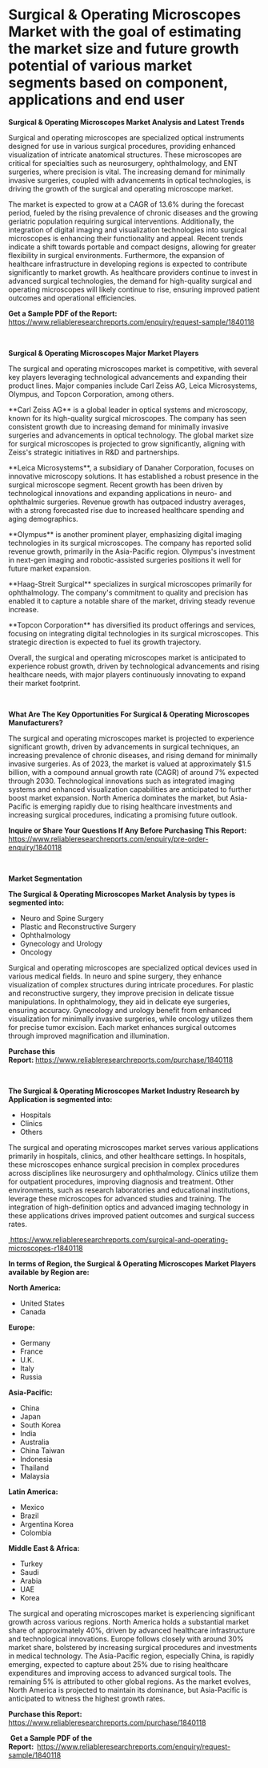 <p><h1>Surgical & Operating Microscopes Market with the goal of estimating the market size and future growth potential of various market segments based on component, applications and end user</h1></p><p><strong>Surgical & Operating Microscopes Market Analysis and Latest Trends</strong></p>
<p><p>Surgical and operating microscopes are specialized optical instruments designed for use in various surgical procedures, providing enhanced visualization of intricate anatomical structures. These microscopes are critical for specialties such as neurosurgery, ophthalmology, and ENT surgeries, where precision is vital. The increasing demand for minimally invasive surgeries, coupled with advancements in optical technologies, is driving the growth of the surgical and operating microscope market.</p><p>The market is expected to grow at a CAGR of 13.6% during the forecast period, fueled by the rising prevalence of chronic diseases and the growing geriatric population requiring surgical interventions. Additionally, the integration of digital imaging and visualization technologies into surgical microscopes is enhancing their functionality and appeal. Recent trends indicate a shift towards portable and compact designs, allowing for greater flexibility in surgical environments. Furthermore, the expansion of healthcare infrastructure in developing regions is expected to contribute significantly to market growth. As healthcare providers continue to invest in advanced surgical technologies, the demand for high-quality surgical and operating microscopes will likely continue to rise, ensuring improved patient outcomes and operational efficiencies.</p></p>
<p><strong>Get a Sample PDF of the Report:&nbsp;</strong> <a href="https://www.reliableresearchreports.com/enquiry/request-sample/1840118?utm_campaign=3078&utm_medium=2&utm_source=Github&utm_content=ia&utm_term=19042025&utm_id=surgical-operating-microscopes">https://www.reliableresearchreports.com/enquiry/request-sample/1840118</a></p>
<p>&nbsp;</p>
<p><strong>Surgical & Operating Microscopes Major Market Players</strong></p>
<p><p>The surgical and operating microscopes market is competitive, with several key players leveraging technological advancements and expanding their product lines. Major companies include Carl Zeiss AG, Leica Microsystems, Olympus, and Topcon Corporation, among others.</p><p>**Carl Zeiss AG** is a global leader in optical systems and microscopy, known for its high-quality surgical microscopes. The company has seen consistent growth due to increasing demand for minimally invasive surgeries and advancements in optical technology. The global market size for surgical microscopes is projected to grow significantly, aligning with Zeiss's strategic initiatives in R&D and partnerships.</p><p>**Leica Microsystems**, a subsidiary of Danaher Corporation, focuses on innovative microscopy solutions. It has established a robust presence in the surgical microscope segment. Recent growth has been driven by technological innovations and expanding applications in neuro- and ophthalmic surgeries. Revenue growth has outpaced industry averages, with a strong forecasted rise due to increased healthcare spending and aging demographics.</p><p>**Olympus** is another prominent player, emphasizing digital imaging technologies in its surgical microscopes. The company has reported solid revenue growth, primarily in the Asia-Pacific region. Olympus's investment in next-gen imaging and robotic-assisted surgeries positions it well for future market expansion.</p><p>**Haag-Streit Surgical** specializes in surgical microscopes primarily for ophthalmology. The company's commitment to quality and precision has enabled it to capture a notable share of the market, driving steady revenue increase.</p><p>**Topcon Corporation** has diversified its product offerings and services, focusing on integrating digital technologies in its surgical microscopes. This strategic direction is expected to fuel its growth trajectory.</p><p>Overall, the surgical and operating microscopes market is anticipated to experience robust growth, driven by technological advancements and rising healthcare needs, with major players continuously innovating to expand their market footprint.</p></p>
<p>&nbsp;</p>
<p><strong>What Are The Key Opportunities For Surgical & Operating Microscopes Manufacturers?</strong></p>
<p><p>The surgical and operating microscopes market is projected to experience significant growth, driven by advancements in surgical techniques, an increasing prevalence of chronic diseases, and rising demand for minimally invasive surgeries. As of 2023, the market is valued at approximately $1.5 billion, with a compound annual growth rate (CAGR) of around 7% expected through 2030. Technological innovations such as integrated imaging systems and enhanced visualization capabilities are anticipated to further boost market expansion. North America dominates the market, but Asia-Pacific is emerging rapidly due to rising healthcare investments and increasing surgical procedures, indicating a promising future outlook.</p></p>
<p><strong>Inquire or Share Your Questions If Any Before Purchasing This Report:</strong> <a href="https://www.reliableresearchreports.com/enquiry/pre-order-enquiry/1840118?utm_campaign=3078&utm_medium=2&utm_source=Github&utm_content=ia&utm_term=19042025&utm_id=surgical-operating-microscopes">https://www.reliableresearchreports.com/enquiry/pre-order-enquiry/1840118</a></p>
<p>&nbsp;</p>
<p><strong>Market Segmentation</strong></p>
<p><strong>The Surgical & Operating Microscopes Market Analysis by types is segmented into:</strong></p>
<p><ul><li>Neuro and Spine Surgery</li><li>Plastic and Reconstructive Surgery</li><li>Ophthalmology</li><li>Gynecology and Urology</li><li>Oncology</li></ul></p>
<p><p>Surgical and operating microscopes are specialized optical devices used in various medical fields. In neuro and spine surgery, they enhance visualization of complex structures during intricate procedures. For plastic and reconstructive surgery, they improve precision in delicate tissue manipulations. In ophthalmology, they aid in delicate eye surgeries, ensuring accuracy. Gynecology and urology benefit from enhanced visualization for minimally invasive surgeries, while oncology utilizes them for precise tumor excision. Each market enhances surgical outcomes through improved magnification and illumination.</p></p>
<p><strong>Purchase this Report:&nbsp;</strong><a href="https://www.reliableresearchreports.com/purchase/1840118?utm_campaign=3078&utm_medium=2&utm_source=Github&utm_content=ia&utm_term=19042025&utm_id=surgical-operating-microscopes">https://www.reliableresearchreports.com/purchase/1840118</a></p>
<p>&nbsp;</p>
<p><strong>The Surgical & Operating Microscopes Market Industry Research by Application is segmented into:</strong></p>
<p><ul><li>Hospitals</li><li>Clinics</li><li>Others</li></ul></p>
<p><p>The surgical and operating microscopes market serves various applications primarily in hospitals, clinics, and other healthcare settings. In hospitals, these microscopes enhance surgical precision in complex procedures across disciplines like neurosurgery and ophthalmology. Clinics utilize them for outpatient procedures, improving diagnosis and treatment. Other environments, such as research laboratories and educational institutions, leverage these microscopes for advanced studies and training. The integration of high-definition optics and advanced imaging technology in these applications drives improved patient outcomes and surgical success rates.</p></p>
<p><a href="https://www.reliableresearchreports.com/surgical-and-operating-microscopes-r1840118?utm_campaign=3078&utm_medium=2&utm_source=Github&utm_content=ia&utm_term=19042025&utm_id=surgical-operating-microscopes">&nbsp;https://www.reliableresearchreports.com/surgical-and-operating-microscopes-r1840118</a></p>
<p><strong>In terms of Region, the Surgical & Operating Microscopes Market Players available by Region are:</strong></p>
<p>
    <p> <strong> North America: </strong>
        <ul>
            <li>United States</li>
            <li>Canada</li>
        </ul>
        </p> 
    <p> <strong> Europe: </strong>
        <ul>
            <li>Germany</li>
            <li>France</li>
            <li>U.K.</li>
            <li>Italy</li>
            <li>Russia</li>
        </ul>
        </p> 
    <p> <strong> Asia-Pacific: </strong>
        <ul>
            <li>China</li>
            <li>Japan</li>
            <li>South Korea</li>
            <li>India</li>
            <li>Australia</li>
            <li>China Taiwan</li>
            <li>Indonesia</li>
            <li>Thailand</li>
            <li>Malaysia</li>
        </ul>
        </p> 
    <p> <strong> Latin America: </strong>
        <ul>
            <li>Mexico</li>
            <li>Brazil</li>
            <li>Argentina Korea</li>
            <li>Colombia</li>
        </ul>
        </p> 
    <p> <strong> Middle East & Africa: </strong>
        <ul>
            <li>Turkey</li>
            <li>Saudi</li>
            <li>Arabia</li>
            <li>UAE</li>
            <li>Korea</li>
        </ul>
    </p>
    </p>
<p><p>The surgical and operating microscopes market is experiencing significant growth across various regions. North America holds a substantial market share of approximately 40%, driven by advanced healthcare infrastructure and technological innovations. Europe follows closely with around 30% market share, bolstered by increasing surgical procedures and investments in medical technology. The Asia-Pacific region, especially China, is rapidly emerging, expected to capture about 25% due to rising healthcare expenditures and improving access to advanced surgical tools. The remaining 5% is attributed to other global regions. As the market evolves, North America is projected to maintain its dominance, but Asia-Pacific is anticipated to witness the highest growth rates.</p></p>
<p><strong>Purchase this Report: </strong><a href="https://www.reliableresearchreports.com/purchase/1840118?utm_campaign=3078&utm_medium=2&utm_source=Github&utm_content=ia&utm_term=19042025&utm_id=surgical-operating-microscopes">https://www.reliableresearchreports.com/purchase/1840118</a></p>
<p>&nbsp;<strong>Get a Sample PDF of the Report:&nbsp;&nbsp;</strong><a href="https://www.reliableresearchreports.com/enquiry/request-sample/1840118?utm_campaign=3078&utm_medium=2&utm_source=Github&utm_content=ia&utm_term=19042025&utm_id=surgical-operating-microscopes">https://www.reliableresearchreports.com/enquiry/request-sample/1840118</a></p>
<p><strong></strong></p>
<p><p></p><p></p><p></p></p>